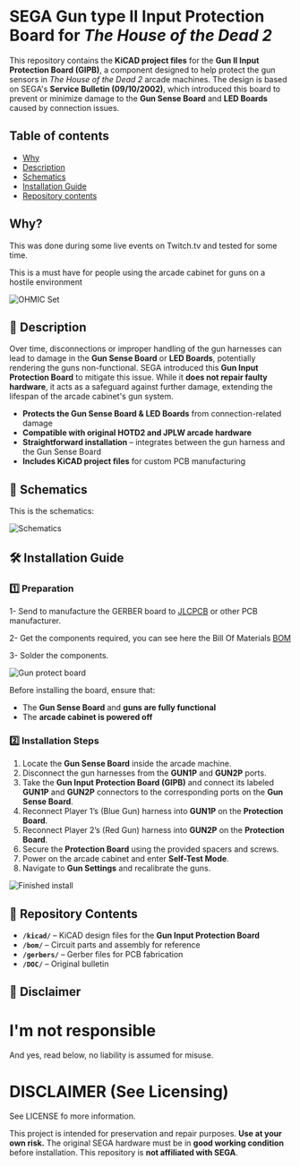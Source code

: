 # SEGA Gun type II Input Protection Board for *The House of the Dead 2* 

This repository contains the **KiCAD project files** for the **Gun II Input Protection Board (GIPB)**, a component designed to help protect the gun sensors in *The House of the Dead 2* arcade machines. The design is based on SEGA's **Service Bulletin (09/10/2002)**, which introduced this board to prevent or minimize damage to the **Gun Sense Board** and **LED Boards** caused by connection issues.

## Table of contents

- [Why](#why)
- [Description](#-description)
- [Schematics](#-schematics)
- [Installation Guide](#-installation-guide)
- [Repository contents](#-repository-contents)

## Why?

This was done during some live events on Twitch.tv and tested for some time.

This is a must have for people using the arcade cabinet for guns on a hostile environment

![OHMIC Set](assets/ohmic_type2_set.jpg)

## 📜 Description

Over time, disconnections or improper handling of the gun harnesses can lead to damage in the **Gun Sense Board** or **LED Boards**, potentially rendering the guns non-functional. SEGA introduced this **Gun Input Protection Board** to mitigate this issue. While it **does not repair faulty hardware**, it acts as a safeguard against further damage, extending the lifespan of the arcade cabinet's gun system.  

- **Protects the Gun Sense Board & LED Boards** from connection-related damage  
- **Compatible with original HOTD2 and JPLW arcade hardware**  
- **Straightforward installation** – integrates between the gun harness and the Gun Sense Board  
- **Includes KiCAD project files** for custom PCB manufacturing  


## 📝 Schematics

This is the schematics:

![Schematics](assets/schematics.jpg)


## 🛠️ Installation Guide  

### 1️⃣ Preparation  

1- Send to manufacture the GERBER board to [JLCPCB](https://jlcpcb.com/) or other PCB manufacturer.

2- Get the components required, you can see here the Bill Of Materials [BOM](bom/ibom.html)

3- Solder the components.

![Gun protect board](assets/finished.jpg)

Before installing the board, ensure that:  
- The **Gun Sense Board** and **guns are fully functional**  
- The **arcade cabinet is powered off**  

### 2️⃣ Installation Steps  
1. Locate the **Gun Sense Board** inside the arcade machine.  
2. Disconnect the gun harnesses from the **GUN1P** and **GUN2P** ports.  
3. Take the **Gun Input Protection Board (GIPB)** and connect its labeled **GUN1P** and **GUN2P** connectors to the corresponding ports on the **Gun Sense Board**.  
4. Reconnect Player 1’s (Blue Gun) harness into **GUN1P** on the **Protection Board**.  
5. Reconnect Player 2’s (Red Gun) harness into **GUN2P** on the **Protection Board**.  
6. Secure the **Protection Board** using the provided spacers and screws.  
7. Power on the arcade cabinet and enter **Self-Test Mode**.  
8. Navigate to **Gun Settings** and recalibrate the guns.  

![Finished install](assets/install_done.jpg)


## 📝 Repository Contents  

- **`/kicad/`** – KiCAD design files for the **Gun Input Protection Board**  
- **`/bom/`** – Circuit parts and assembly for reference  
- **`/gerbers/`** – Gerber files for PCB fabrication  
- **`/DOC/`** – Original bulletin


## 📢 Disclaimer  

I'm not responsible
===================
And yes, read below, no liability is assumed for misuse.

DISCLAIMER (See Licensing)
==========================
See LICENSE fo more information. 

This project is intended for preservation and repair purposes. **Use at your own risk.** The original SEGA hardware must be in **good working condition** before installation. This repository is **not affiliated with SEGA**.
